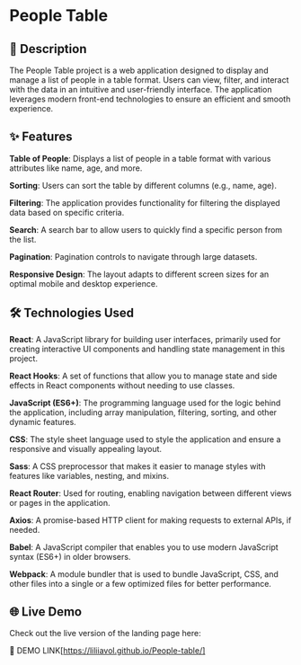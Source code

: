 # People Table

## 🚀 Description

The People Table project is a web application designed to display and manage a list of people in a table format. Users can view, filter, and interact with the data in an intuitive and user-friendly interface. The application leverages modern front-end technologies to ensure an efficient and smooth experience.

## ✨ Features

**Table of People**: Displays a list of people in a table format with various attributes like name, age, and more.

**Sorting**: Users can sort the table by different columns (e.g., name, age).

**Filtering**: The application provides functionality for filtering the displayed data based on specific criteria.

**Search**: A search bar to allow users to quickly find a specific person from the list.

**Pagination**: Pagination controls to navigate through large datasets.

**Responsive Design**: The layout adapts to different screen sizes for an optimal mobile and desktop experience.

## 🛠️ Technologies Used

**React**: A JavaScript library for building user interfaces, primarily used for creating interactive UI components and handling state management in this project.

**React Hooks**: A set of functions that allow you to manage state and side effects in React components without needing to use classes.

**JavaScript (ES6+)**: The programming language used for the logic behind the application, including array manipulation, filtering, sorting, and other dynamic features.

**CSS**: The style sheet language used to style the application and ensure a responsive and visually appealing layout.

**Sass**: A CSS preprocessor that makes it easier to manage styles with features like variables, nesting, and mixins.

**React Router**: Used for routing, enabling navigation between different views or pages in the application.

**Axios**: A promise-based HTTP client for making requests to external APIs, if needed.

**Babel**: A JavaScript compiler that enables you to use modern JavaScript syntax (ES6+) in older browsers.

**Webpack**: A module bundler that is used to bundle JavaScript, CSS, and other files into a single or a few optimized files for better performance.

## 🌐 Live Demo
Check out the live version of the landing page here:

🔗 DEMO LINK[https://liliiavol.github.io/People-table/]
